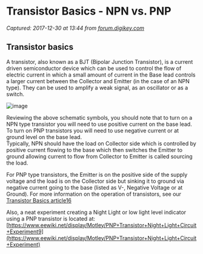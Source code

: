 # Transistor Basics - NPN vs. PNP

_Captured: 2017-12-30 at 13:44 from [forum.digikey.com](https://forum.digikey.com/t/transistor-basics-npn-vs-pnp/1001?WT.z_sm_link=tftrnstrbasics&utm_source=twitter&utm_medium=social&utm_campaign=tftrnstrbasics)_

## Transistor basics

A transistor, also known as a BJT (Bipolar Junction Transistor), is a current driven semiconductor device which can be used to control the flow of electric current in which a small amount of current in the Base lead controls a larger current between the Collector and Emitter (in the case of an NPN type). They can be used to amplify a weak signal, as an oscillator or as a switch.

![image](https://cdn-enterprise.discourse.org/digikey/uploads/default/original/2X/6/61971ae71e84e873bd7e62ea897a99c7b0639294.jpg)

Reviewing the above schematic symbols, you should note that to turn on a NPN type transistor you will need to use positive current on the base lead.  
To turn on PNP transistors you will need to use negative current or at ground level on the base lead.  
Typically, NPN should have the load on Collector side which is controlled by positive current flowing to the base which then switches the Emitter to ground allowing current to flow from Collector to Emitter is called sourcing the load.

For PNP type transistors, the Emitter is on the positive side of the supply voltage and the load is on the Collector side but sinking it to ground via negative current going to the base (listed as V-, Negative Voltage or at Ground). For more information on the operation of transistors, see our [Transistor Basics article16](https://www.digikey.com/en/articles/techzone/2017/dec/transistor-basics)

Also, a neat experiment creating a Night Light or low light level indicator using a PNP transistor is located at: [https://www.eewiki.net/display/Motley/PNP+Transistor+Night+Light+Circuit+Experiment9](https://www.eewiki.net/display/Motley/PNP+Transistor+Night+Light+Circuit+Experiment)
